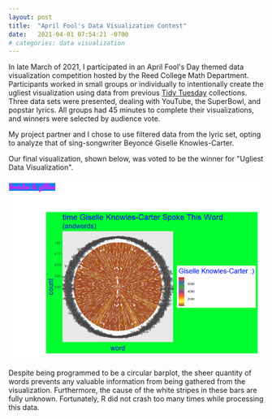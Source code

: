 ```yaml
---
layout: post
title:  "April Fool's Data Visualization Contest"
date:   2021-04-01 07:54:21 -0700
# categories: data visualization
---
```


In late March of 2021, I participated in an April Fool's Day themed data visualization competition hosted by the Reed College Math Department. Participants worked in small groups or individually to intentionally create the ugliest visualization using data from previous [Tidy Tuesday](https://github.com/rfordatascience/tidytuesday) collections. Three data sets were presented, dealing with YouTube, the SuperBowl, and popstar lyrics. All groups had 45 minutes to complete their visualizations, and winners were selected by audience vote.

My project partner and I chose to use filtered data from the lyric set, opting to analyze that of sing-songwriter Beyonc&eacute; Giselle Knowles-Carter.

Our final visualization, shown below, was voted to be the winner for "Ugliest Data Visualization".

![Apr 2021 ugly viz](/assets/visualizations/2021-04-ugly.png)

Despite being programmed to be a circular barplot, the sheer quantity of words prevents any valuable information from being gathered from the visualization. Furthermore, the cause of the white stripes in these bars are fully unknown. Fortunately, R did not crash too many times while processing this data.